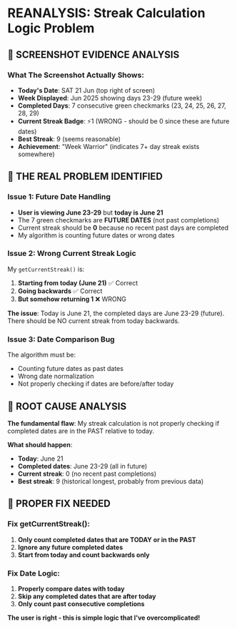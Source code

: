 # REANALYSIS: Streak Calculation Logic Problem

## 📱 SCREENSHOT EVIDENCE ANALYSIS

### What The Screenshot Actually Shows:
- **Today's Date**: SAT 21 Jun (top right of screen)
- **Week Displayed**: Jun 2025 showing days 23-29 (future week)
- **Completed Days**: 7 consecutive green checkmarks (23, 24, 25, 26, 27, 28, 29)
- **Current Streak Badge**: ⚡1 (WRONG - should be 0 since these are future dates)
- **Best Streak**: 9 (seems reasonable)
- **Achievement**: "Week Warrior" (indicates 7+ day streak exists somewhere)

## 🚨 THE REAL PROBLEM IDENTIFIED

### Issue 1: Future Date Handling
- **User is viewing June 23-29** but **today is June 21**
- The 7 green checkmarks are **FUTURE DATES** (not past completions)
- Current streak should be **0** because no recent past days are completed
- My algorithm is counting future dates or wrong dates

### Issue 2: Wrong Current Streak Logic
My `getCurrentStreak()` is:
1. **Starting from today (June 21)** ✅ Correct
2. **Going backwards** ✅ Correct  
3. **But somehow returning 1** ❌ WRONG

**The issue**: Today is June 21, the completed days are June 23-29 (future). There should be NO current streak from today backwards.

### Issue 3: Date Comparison Bug
The algorithm must be:
- Counting future dates as past dates
- Wrong date normalization 
- Not properly checking if dates are before/after today

## 🔧 ROOT CAUSE ANALYSIS

**The fundamental flaw**: My streak calculation is not properly checking if completed dates are in the PAST relative to today.

**What should happen**:
- **Today**: June 21
- **Completed dates**: June 23-29 (all in future)
- **Current streak**: 0 (no recent past completions)
- **Best streak**: 9 (historical longest, probably from previous data)

## 🚀 PROPER FIX NEEDED

### Fix getCurrentStreak():
1. **Only count completed dates that are TODAY or in the PAST**
2. **Ignore any future completed dates**
3. **Start from today and count backwards only**

### Fix Date Logic:
1. **Properly compare dates with today**
2. **Skip any completed dates that are after today**
3. **Only count past consecutive completions**

**The user is right - this is simple logic that I've overcomplicated!** 